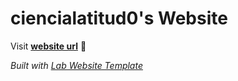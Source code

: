 
# ciencialatitud0's Website

Visit **[website url](#)** 🚀

_Built with [Lab Website Template](https://greene-lab.gitbook.io/lab-website-template-docs)_

